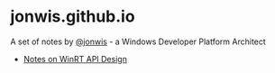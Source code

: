 # jonwis.github.io

A set of notes by [@jonwis](https://github.com/jonwis) - a Windows Developer Platform Architect

* [Notes on WinRT API Design](notes/winrt-design/README.md)

